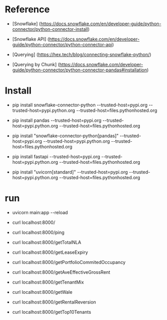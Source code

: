 # Reference
- [Snowflake] (https://docs.snowflake.com/en/developer-guide/python-connector/python-connector-install) 

- [Snowflake API] (https://docs.snowflake.com/en/developer-guide/python-connector/python-connector-api)

- [Querying] (https://hex.tech/blog/connecting-snowflake-python/)

- [Querying by Chunk] (https://docs.snowflake.com/developer-guide/python-connector/python-connector-pandas#installation)

# Install
- pip install snowflake-connector-python --trusted-host=pypi.org --trusted-host=pypi.python.org --trusted-host=files.pythonhosted.org

- pip install pandas --trusted-host=pypi.org --trusted-host=pypi.python.org --trusted-host=files.pythonhosted.org

- pip install "snowflake-connector-python[pandas]" --trusted-host=pypi.org --trusted-host=pypi.python.org --trusted-host=files.pythonhosted.org

- pip install fastapi --trusted-host=pypi.org --trusted-host=pypi.python.org --trusted-host=files.pythonhosted.org

- pip install "uvicorn[standard]" --trusted-host=pypi.org --trusted-host=pypi.python.org --trusted-host=files.pythonhosted.org

# run
- uvicorn main:app --reload

- curl localhost:8000/
- curl localhost:8000/ping
- curl localhost:8000/getTotalNLA
- curl localhost:8000/getLeaseExpiry
- curl localhost:8000/getPortfolioCommitedOccupancy
- curl localhost:8000/getAveEffectiveGrossRent
- curl localhost:8000/getTenantMix
- curl localhost:8000/getWale
- curl localhost:8000/getRentalReversion
- curl localhost:8000/getTop10Tenants